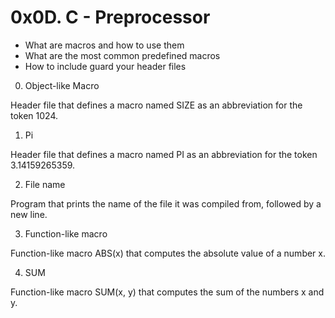 # 0x0D. C - Preprocessor

- What are macros and how to use them
- What are the most common predefined macros
- How to include guard your header files

0. Object-like Macro

Header file that defines a macro named SIZE as an abbreviation for the token 1024.

1. Pi

Header file that defines a macro named PI as an abbreviation for the token 3.14159265359.

2. File name

Program that prints the name of the file it was compiled from, followed by a new line.

3. Function-like macro

Function-like macro ABS(x) that computes the absolute value of a number x.

4. SUM

Function-like macro SUM(x, y) that computes the sum of the numbers x and y.


